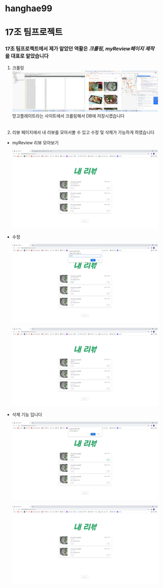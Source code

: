# hanghae99
<h1>17조 팀프로젝트</h1>

<h3>17조 팀프로젝트에서 제가 맡았던 역활은 <b><i>크롤링, myReview페이지 제작</i></b> 을 대표로 맡았습니다</h3>

1. 크롤링
![crowling](static/img/readME/crowling.jpg)
망고플레이트라는 사이트에서 크롤링해서 DB에 저장시켰습니다<br><br><br>
2. 리뷰 페이지에서 내 리뷰를 모아서볼 수 있고 수정 및 삭제가 가능하게 하였습니다
<ul>
    <li>myReview 리뷰 모아보기</li>

![myReview](static/img/readME/myReview.jpg)

<li>수정</li>

![modify](static/img/readME/modify.jpg)

![modify](static/img/readME/modify2.jpg)

<li>삭제 기능 입니다</li>

![modify](static/img/readME/delete.jpg)

![modify](static/img/readME/delete2.png)
</ul>










